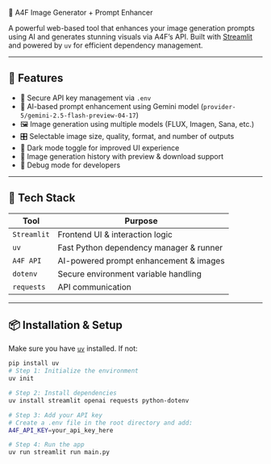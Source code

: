 🎨 A4F Image Generator + Prompt Enhancer

A powerful web-based tool that enhances your image generation prompts using AI and generates stunning visuals via A4F’s API. Built with [Streamlit](https://streamlit.io/) and powered by `uv` for efficient dependency management.

---

## 🚀 Features

- 🔐 Secure API key management via `.env`
- 🧠 AI-based prompt enhancement using Gemini model (`provider-5/gemini-2.5-flash-preview-04-17`)
- 🖼️ Image generation using multiple models (FLUX, Imagen, Sana, etc.)
- 🎛️ Selectable image size, quality, format, and number of outputs
- 🌙 Dark mode toggle for improved UI experience
- 📜 Image generation history with preview & download support
- 🐞 Debug mode for developers

---

## 🧰 Tech Stack

| Tool          | Purpose                                  |
|---------------|------------------------------------------|
| `Streamlit`   | Frontend UI & interaction logic          |
| `uv`          | Fast Python dependency manager & runner  |
| `A4F API`     | AI-powered prompt enhancement & images   |
| `dotenv`      | Secure environment variable handling     |
| `requests`    | API communication                        |

---

## 📦 Installation & Setup

Make sure you have [`uv`](https://github.com/astral-sh/uv) installed. If not:

```bash
pip install uv
# Step 1: Initialize the environment
uv init

# Step 2: Install dependencies
uv install streamlit openai requests python-dotenv

# Step 3: Add your API key
# Create a .env file in the root directory and add:
A4F_API_KEY=your_api_key_here

# Step 4: Run the app
uv run streamlit run main.py